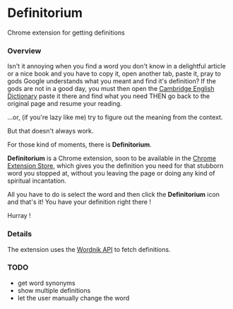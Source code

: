 # Definitorium
Chrome extension for getting definitions

### Overview ###
Isn't it annoying when you find a word you don't know in a delightful article or a nice book and you have to copy it, open another tab, paste it, pray to gods Google understands what you meant and find it's definition? If the gods are not in a good day, you must then open the [Cambridge English Dictionary](https://dictionary.cambridge.org/) paste it there and find what you need THEN go back to the original page and resume your reading. 

...or, (if you're lazy like me) try to figure out the meaning from the context.

But that doesn't always work.

For those kind of moments, there is **Definitorium**.

**Definitorium** is a Chrome extension, soon to be available in the [Chrome Extension Store](https://chrome.google.com/webstore/category/extensions), which gives you the  definition you need for that stubborn word you stopped at, without you leaving the page or doing any kind of spiritual incantation. 

All you have to do is select the word and then click the **Definitorium** icon and that's it! You have your definition right there !
 

Hurray ! 


### Details ### 

The extension uses the [Wordnik API](http://developer.wordnik.com/docs.html) to fetch definitions. 


### TODO ###

*   get word synonyms
*   show multiple definitions
*   let the user manually change the word